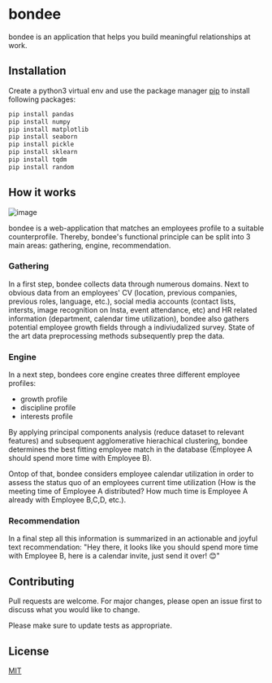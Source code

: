 # bondee

bondee is an application that helps you build meaningful relationships at work.

## Installation

Create a python3 virtual env and use the package manager [pip](https://pip.pypa.io/en/stable/) to install following packages:

```bash
pip install pandas
pip install numpy
pip install matplotlib
pip install seaborn
pip install pickle
pip install sklearn
pip install tqdm
pip install random
```

## How it works

![image](https://user-images.githubusercontent.com/58265021/111886590-16483a80-89cf-11eb-8c23-8bf771720a8b.png)

bondee is a web-application that matches an employees profile to a suitable counterprofile. Thereby, bondee's functional principle can be split into 3 main areas: gathering, engine, recommendation. 

### Gathering 
In a first step, bondee collects data through numerous domains. Next to obvious data from an employees' CV (location, previous companies, previous roles, language, etc.), social media accounts (contact lists, intersts, image recognition on Insta, event attendance, etc) and HR related information (department, calendar time utilization), bondee also gathers potential employee growth fields through a indiviudalized survey. State of the art data preprocessing methods subsequently prep the data.


### Engine
In a next step, bondees core engine creates three different employee profiles: 
- growth profile
- discipline profile
- interests profile

By applying principal components analysis (reduce dataset to relevant features) and subsequent agglomerative hierachical clustering, bondee determines the best fitting employee match in the database (Employee A should spend more time with Employee B).

Ontop of that, bondee considers employee calendar utilization in order to assess the status quo of an employees current time utilization (How is the meeting time of Employee A distributed? How much time is Employee A already with Employee B,C,D, etc.). 

### Recommendation

In a final step all this information is summarized in an actionable and joyful text recommendation: "Hey there, it looks like you should spend more time with Employee B, here is a calendar invite, just send it over! 😊" 

## Contributing
Pull requests are welcome. For major changes, please open an issue first to discuss what you would like to change.

Please make sure to update tests as appropriate.

## License
[MIT](https://choosealicense.com/licenses/mit/)
